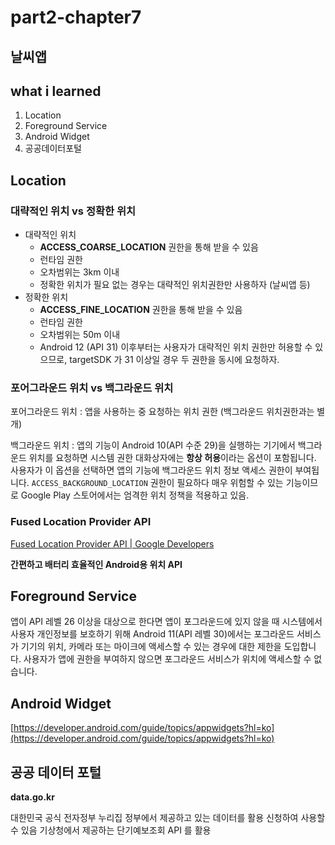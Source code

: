 # part2-chapter7

## 날씨앱
## what i learned
1. Location
2. Foreground Service
3. Android Widget
4. 공공데이터포털


## Location

### 대략적인 위치 vs 정확한 위치

- 대략적인 위치
    - **ACCESS_COARSE_LOCATION** 권한을 통해 받을 수 있음
    - 런타임 권한
    - 오차범위는 3km 이내
    - 정확한 위치가 필요 없는 경우는 대략적인 위치권한만 사용하자 (날씨앱 등)
- 정확한 위치
    - **ACCESS_FINE_LOCATION** 권한을 통해 받을 수 있음
    - 런타임 권한
    - 오차범위는 50m 이내
    - Android 12 (API 31) 이후부터는 사용자가 대략적인 위치 권한만 허용할 수 있으므로, targetSDK 가 31 이상일 경우 두 권한을 동시에 요청하자.

### 포어그라운드 위치 vs 백그라운드 위치

포어그라운드 위치 : 앱을 사용하는 중 요청하는 위치 권한 (백그라운드 위치권한과는 별개)

백그라운드 위치 : 앱의 기능이 Android 10(API 수준 29)을 실행하는 기기에서 백그라운드 위치를 요청하면 시스템 권한 대화상자에는 **항상 허용**이라는 옵션이 포함됩니다. 
사용자가 이 옵션을 선택하면 앱의 기능에 백그라운드 위치 정보 액세스 권한이 부여됩니다.
`ACCESS_BACKGROUND_LOCATION` 권한이 필요하다
매우 위험할 수 있는 기능이므로 Google Play 스토어에서는 엄격한 위치 정책을 적용하고 있음. 

### Fused Location Provider API

[Fused Location Provider API | Google Developers](https://developers.google.com/location-context/fused-location-provider?hl=ko)

**간편하고 배터리 효율적인 Android용 위치 API**

## Foreground Service

앱이 API 레벨 26 이상을 대상으로 한다면 앱이 포그라운드에 있지 않을 때 시스템에서 
사용자 개인정보를 보호하기 위해 Android 11(API 레벨 30)에서는 포그라운드 서비스가 기기의 위치, 카메라 또는 마이크에 액세스할 수 있는 경우에 대한 제한을 도입합니다.
사용자가 앱에 권한을 부여하지 않으면 포그라운드 서비스가 위치에 액세스할 수 없습니다.
    


## Android Widget

[https://developer.android.com/guide/topics/appwidgets?hl=ko](https://developer.android.com/guide/topics/appwidgets?hl=ko)

## 공공 데이터 포털

**data.go.kr**

대한민국 공식 전자정부 누리집
정부에서 제공하고 있는 데이터를 활용 신청하여 사용할 수 있음
기상청에서 제공하는 단기예보조회 API 를 활용
